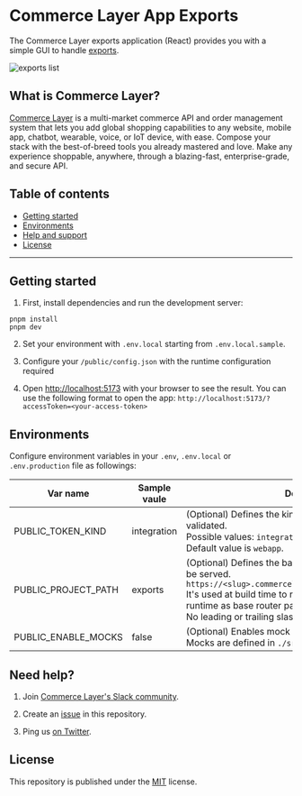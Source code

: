 # Commerce Layer App Exports

The Commerce Layer exports application (React) provides you with a simple GUI to handle [exports](https://docs.commercelayer.io/core/exporting-resources).

![exports list](https://user-images.githubusercontent.com/30926550/218775855-43bad3e9-8a31-499c-b89e-17db681f744d.png)

## What is Commerce Layer?

[Commerce Layer](https://commercelayer.io) is a multi-market commerce API and order management system that lets you add global shopping capabilities to any website, mobile app, chatbot, wearable, voice, or IoT device, with ease. Compose your stack with the best-of-breed tools you already mastered and love. Make any experience shoppable, anywhere, through a blazing-fast, enterprise-grade, and secure API.

## Table of contents

- [Getting started](#getting-started)
- [Environments](#environments)
- [Help and support](#need-help)
- [License](#license)

---

## Getting started

1. First, install dependencies and run the development server:

```
pnpm install
pnpm dev
```

2. Set your environment with `.env.local` starting from `.env.local.sample`.

3. Configure your `/public/config.json` with the runtime configuration required

4. Open [http://localhost:5173](http://localhost:5173) with your browser to see the result. You can use the following format to open the app: `http://localhost:5173/?accessToken=<your-access-token>`

## Environments

Configure environment variables in your `.env`, `.env.local` or `.env.production` file as followings:

| Var name            | Sample vaule | Description                                                                                                                                                                                                                                                          |
| ------------------- | ------------ | -------------------------------------------------------------------------------------------------------------------------------------------------------------------------------------------------------------------------------------------------------------------- |
| PUBLIC_TOKEN_KIND   | integration  | (Optional) Defines the kind of token to be used and validated. <br />Possible values: `integration` or `webapp`. <br />Default value is `webapp`.                                                                                                                    |
| PUBLIC_PROJECT_PATH | exports      | (Optional) Defines the base root path where the app will be served.<br/> `https://<slug>.commercelayer.app/<PUBLIC_PROJECT_PATH>`<br /> It's used at build time to reference assets folder and at runtime as base router path. <br />No leading or trailing slashes. |
| PUBLIC_ENABLE_MOCKS | false        | (Optional) Enables mock server when set to `true`.<br /> Mocks are defined in `./src/mocks/handlers.ts`                                                                                                                                                              |

## Need help?

1. Join [Commerce Layer's Slack community](https://slack.commercelayer.app).

2. Create an [issue](https://github.com/commercelayer/app-exports/issues) in this repository.

3. Ping us [on Twitter](https://twitter.com/commercelayer).

## License

This repository is published under the [MIT](LICENSE) license.
